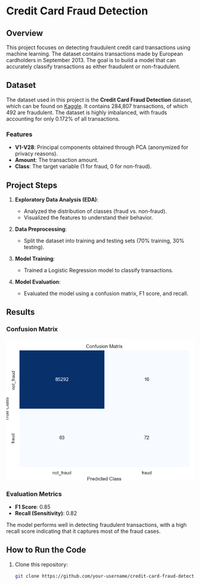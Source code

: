 # Credit Card Fraud Detection

## Overview
This project focuses on detecting fraudulent credit card transactions using machine learning. The dataset contains transactions made by European cardholders in September 2013. The goal is to build a model that can accurately classify transactions as either fraudulent or non-fraudulent.

## Dataset
The dataset used in this project is the **Credit Card Fraud Detection** dataset, which can be found on [Kaggle](https://www.kaggle.com/mlg-ulb/creditcardfraud). It contains 284,807 transactions, of which 492 are fraudulent. The dataset is highly imbalanced, with frauds accounting for only 0.172% of all transactions.

### Features
- **V1-V28**: Principal components obtained through PCA (anonymized for privacy reasons).
- **Amount**: The transaction amount.
- **Class**: The target variable (1 for fraud, 0 for non-fraud).

## Project Steps
1. **Exploratory Data Analysis (EDA)**:
   - Analyzed the distribution of classes (fraud vs. non-fraud).
   - Visualized the features to understand their behavior.

2. **Data Preprocessing**:
   - Split the dataset into training and testing sets (70% training, 30% testing).

3. **Model Training**:
   - Trained a Logistic Regression model to classify transactions.

4. **Model Evaluation**:
   - Evaluated the model using a confusion matrix, F1 score, and recall.

## Results
### Confusion Matrix
![Confusion Matrix](images/confusion_matrix.png)

### Evaluation Metrics
- **F1 Score**: 0.85
- **Recall (Sensitivity)**: 0.82

The model performs well in detecting fraudulent transactions, with a high recall score indicating that it captures most of the fraud cases.

## How to Run the Code
1. Clone this repository:
   ```bash
   git clone https://github.com/your-username/credit-card-fraud-detection.git

